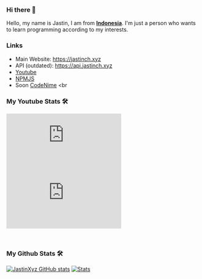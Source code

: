 ### Hi there 👋

Hello, my name is Jastin, I am from **[Indonesia](https://en.m.wikipedia.org/wiki/Indonesia)**. I'm just a person who wants to learn programming according to my interests.

### Links
- Main Website: https://jastinch.xyz
- API (outdated): https://api.jastinch.xyz
- [Youtube](https://youtube.com/c/JastinCh)
- [NPMJS](https://www.npmjs.com/~jastinlt)
- Soon [CodeNime](https://codenime.xyz)
<br
### My Youtube Stats 🛠
[![Subscribe My YT](https://github-readme-youtube-stats.herokuapp.com/subscribers/index.php?id=UC6Ih5SSLMP3VqCq0ouwbXJA&key=AIzaSyCwkMvIEdtNea57Y0iCoj0w3vZIdmywsHc&label=Subscribers&style=for-the-badge&color=red&labelColor=ce4630)](https://youtube.com/c/JastinCh?sub_confirmation=1)
[![My YT Views Count](https://github-readme-youtube-stats.herokuapp.com/views/index.php?id=UC6Ih5SSLMP3VqCq0ouwbXJA&key=AIzaSyCwkMvIEdtNea57Y0iCoj0w3vZIdmywsHc&label=View+Count&style=for-the-badge&color=blue&labelColor=0b689d)](https://youtube.com/c/JastinCh?sub_confirmation=1)

<br>

### My Github Stats 🛠
[![JastinXyz GitHub stats](https://github-readme-stats.vercel.app/api?username=JastinXyz&show_icons=true&theme=algolia)](https://github.com/JastinXyz)
[![Stats](https://github-profile-summary-cards.vercel.app/api/cards/profile-details?username=JastinXyz&theme=monokai)](https://github.com/JastinXyz)


